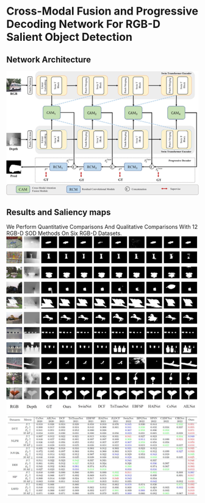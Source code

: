 # **Cross-Modal Fusion and Progressive Decoding Network For RGB-D Salient Object Detection**

## Network Architecture
![fig1.png](figs/fig1.jpg)

## Results and Saliency maps
We Perform Quantitative Comparisons And Qualitative Comparisons With 12 RGB-D SOD
Methods On Six RGB-D Datasets.
![fig2.jpg](figs/fig2.jpg)
![fig3.jpg](figs/fig3.jpg)
